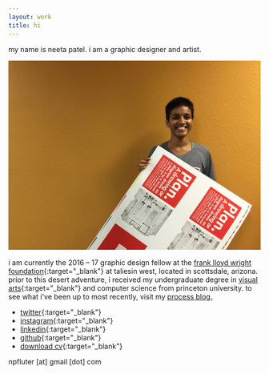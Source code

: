 ```yaml
---
layout: work
title: hi
---
```


my name is neeta patel. i am a graphic designer and artist.

![me](/img/site/me.JPG)

i am currently the 2016 – 17 graphic design fellow at the [frank lloyd wright foundation](http://franklloydwright.org){:target="_blank"} at taliesin west, located in scottsdale, arizona. prior to this desert adventure, i received my undergraduate degree in [visual arts](http://vis.princeton.edu/){:target="_blank"} and computer science from princeton university. to see what i've been up to most recently, visit my [process blog.](/process)

* [twitter](http://twitter.com/npfluter){:target="_blank"}
* [instagram](http://instagram.com/npfluter/){:target="_blank"}
* [linkedin](https://www.linkedin.com/in/neetapatel17/){:target="_blank"}
* [github](https://github.com/neetapatel/){:target="_blank"}
* [download cv](/neeta_patel_cv.pdf){:target="_blank"}

npfluter [at] gmail [dot] com
